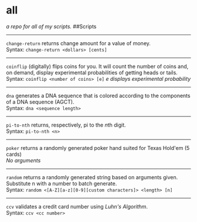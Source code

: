 # all
*a repo for all of my scripts.*
##Scripts 
***
 `change-return` returns change amount for a value of money.  
 Syntax: `change-return <dollars> [cents]`
 ***
 `coinflip` (digitally) flips coins for you. It will count the number of coins and, on demand, display experimental probabilities of getting heads or tails.  
 Syntax: `coinflip <number of coins> [e]` *e displays experimental probability*
 ***
 `dna` generates a DNA sequence that is colored according to the components of a DNA sequence (AGCT).  
 Syntax: `dna <sequence length>`
 ***
 `pi-to-nth` returns, respectively, pi to the *n*th digit.  
 Syntax: `pi-to-nth <n>`
 ***
 `poker` returns a randomly generated poker hand suited for Texas Hold'em (5 cards)  
 *No arguments*
 ***
 `random` returns a randomly generated string based on arguments given. Substitute n with a number to batch generate.   
 Syntax: `random <[A-Z][a-z][0-9][custom characters]> <length> [n]`
 ***
 `ccv` validates a credit card number using *Luhn's Algorithm*.  
 Syntax: `ccv <cc number>`
 
